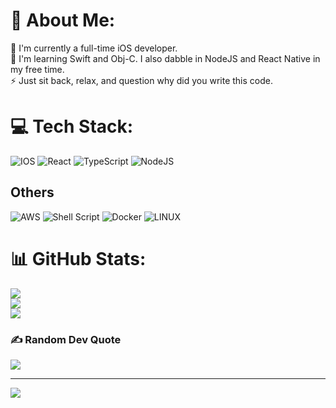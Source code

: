 # 💫 About Me:
🔭 I'm currently a full-time iOS developer.<br>🌱 I'm learning Swift and Obj-C. I also dabble in NodeJS and React Native in my free time.<br>⚡ Just sit back, relax, and question why did you write this code.


# 💻 Tech Stack:
![IOS](https://img.shields.io/badge/IOS-%2320232a.svg?style=for-the-badge&logo=apple&logoColor=white) ![React](https://img.shields.io/badge/react-%2320232a.svg?style=for-the-badge&logo=react&logoColor=%2361DAFB) ![TypeScript](https://img.shields.io/badge/typescript-%23007ACC.svg?style=for-the-badge&logo=typescript&logoColor=white) ![NodeJS](https://img.shields.io/badge/node.js-6DA55F?style=for-the-badge&logo=node.js&logoColor=white)

## Others
![AWS](https://img.shields.io/badge/AWS-%23FF9900.svg?style=for-the-badge&logo=amazon-aws&logoColor=white) ![Shell Script](https://img.shields.io/badge/shell_script-%23121011.svg?style=for-the-badge&logo=gnu-bash&logoColor=white) ![Docker](https://img.shields.io/badge/docker-%230db7ed.svg?style=for-the-badge&logo=docker&logoColor=white) ![LINUX](https://img.shields.io/badge/Linux-FCC624?style=for-the-badge&logo=linux&logoColor=black) 

# 📊 GitHub Stats:
![](https://github-readme-stats.vercel.app/api?username=phineasla&theme=default&hide_border=false&include_all_commits=true&count_private=true)<br/>
![](https://github-readme-streak-stats.herokuapp.com/?user=phineasla&theme=default&hide_border=false)<br/>
![](https://github-readme-stats.vercel.app/api/top-langs/?username=phineasla&theme=default&hide_border=false&include_all_commits=true&count_private=true&layout=compact)

### ✍️ Random Dev Quote
![](https://quotes-github-readme.vercel.app/api?type=horizontal&theme=light)

---
[![](https://visitcount.itsvg.in/api?id=phineasla&icon=0&color=0)](https://visitcount.itsvg.in)

<!-- Proudly created with GPRM ( https://gprm.itsvg.in ) -->

